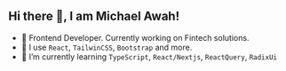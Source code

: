 ## Hi there 👋, I am Michael Awah!
- 🔭 Frontend Developer. Currently working on Fintech solutions.
- 🧰 I use `React`, `TailwinCSS`, `Bootstrap` and more.
- 🌱 I’m currently learning `TypeScript`, `React/Nextjs`, `ReactQuery`, `RadixUi`

<!--
**MichaelAAwah/MichaelAAwah** is a ✨ _special_ ✨ repository because its `README.md` (this file) appears on your GitHub profile.

Here are some ideas to get you started:

- 🔭 I’m currently working on ...
- 🌱 I’m currently learning ...
- 👯 I’m looking to collaborate on ...
- 🤔 I’m looking for help with ...
- 💬 Ask me about ...
- 📫 How to reach me: ...
- 😄 Pronouns: ...
- ⚡ Fun fact: ...
-->
